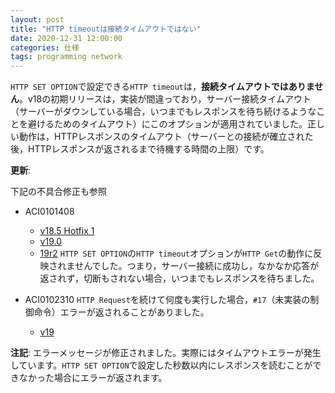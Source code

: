 ```yaml
---
layout: post
title: "HTTP timeoutは接続タイムアウトではない"
date: 2020-12-31 12:00:00
categories: 仕様
tags: programming network 
---
```


`HTTP SET OPTION`で設定できる`HTTP timeout`は，**接続タイムアウトではありません**。v18の初期リリースは，実装が間違っており，サーバー接続タイムアウト（サーバーがダウンしている場合，いつまでもレスポンスを待ち続けるようなことを避けるためのタイムアウト）にこのオプションが適用されていました。正しい動作は，HTTPレスポンスのタイムアウト（サーバーとの接続が確立された後，HTTPレスポンスが返されるまで待機する時間の上限）です。

**更新**: 

下記の不具合修正も参照

* ACI0101408
  * [v18.5 Hotfix 1](https://4d-jp.github.io/2021/07/21/release-note-version-18/) 
  * [v19.0](https://4d-jp.github.io/2021/07/14/release-note-version-19/) 
  * [19r2](https://4d-jp.github.io/202/release-note-version-19r2/)
  `HTTP SET OPTION`の`HTTP timeout`オプションが`HTTP Get`の動作に反映されませんでした。つまり，サーバー接続に成功し，なかなか応答が返されず，切断もされない場合，いつまでもレスポンスを待ちました。 

* ACI0102310 `HTTP Request`を続けて何度も実行した場合，`#17`（未実装の制御命令）エラーが返されることがありました。
  * [v19](https://4d-jp.github.io/285/release-note-version-19/)

**注記**: エラーメッセージが修正されました。実際にはタイムアウトエラーが発生しています。`HTTP SET OPTION`で設定した秒数以内にレスポンスを読むことができなかった場合にエラーが返されます。 

